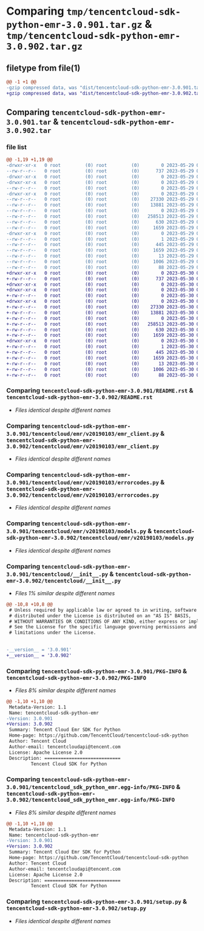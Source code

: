 # Comparing `tmp/tencentcloud-sdk-python-emr-3.0.901.tar.gz` & `tmp/tencentcloud-sdk-python-emr-3.0.902.tar.gz`

## filetype from file(1)

```diff
@@ -1 +1 @@
-gzip compressed data, was "dist/tencentcloud-sdk-python-emr-3.0.901.tar", last modified: Mon May 29 02:27:23 2023, max compression
+gzip compressed data, was "dist/tencentcloud-sdk-python-emr-3.0.902.tar", last modified: Tue May 30 00:23:02 2023, max compression
```

## Comparing `tencentcloud-sdk-python-emr-3.0.901.tar` & `tencentcloud-sdk-python-emr-3.0.902.tar`

### file list

```diff
@@ -1,19 +1,19 @@
-drwxr-xr-x   0 root         (0) root         (0)        0 2023-05-29 02:27:23.000000 tencentcloud-sdk-python-emr-3.0.901/
--rw-r--r--   0 root         (0) root         (0)      737 2023-05-29 02:27:23.000000 tencentcloud-sdk-python-emr-3.0.901/README.rst
-drwxr-xr-x   0 root         (0) root         (0)        0 2023-05-29 02:27:23.000000 tencentcloud-sdk-python-emr-3.0.901/tencentcloud/
-drwxr-xr-x   0 root         (0) root         (0)        0 2023-05-29 02:27:23.000000 tencentcloud-sdk-python-emr-3.0.901/tencentcloud/emr/
--rw-r--r--   0 root         (0) root         (0)        0 2023-05-29 02:27:23.000000 tencentcloud-sdk-python-emr-3.0.901/tencentcloud/emr/__init__.py
-drwxr-xr-x   0 root         (0) root         (0)        0 2023-05-29 02:27:23.000000 tencentcloud-sdk-python-emr-3.0.901/tencentcloud/emr/v20190103/
--rw-r--r--   0 root         (0) root         (0)    27330 2023-05-29 02:27:23.000000 tencentcloud-sdk-python-emr-3.0.901/tencentcloud/emr/v20190103/emr_client.py
--rw-r--r--   0 root         (0) root         (0)    13881 2023-05-29 02:27:23.000000 tencentcloud-sdk-python-emr-3.0.901/tencentcloud/emr/v20190103/errorcodes.py
--rw-r--r--   0 root         (0) root         (0)        0 2023-05-29 02:27:23.000000 tencentcloud-sdk-python-emr-3.0.901/tencentcloud/emr/v20190103/__init__.py
--rw-r--r--   0 root         (0) root         (0)   258513 2023-05-29 02:27:23.000000 tencentcloud-sdk-python-emr-3.0.901/tencentcloud/emr/v20190103/models.py
--rw-r--r--   0 root         (0) root         (0)      630 2023-05-29 02:27:23.000000 tencentcloud-sdk-python-emr-3.0.901/tencentcloud/__init__.py
--rw-r--r--   0 root         (0) root         (0)     1659 2023-05-29 02:27:23.000000 tencentcloud-sdk-python-emr-3.0.901/PKG-INFO
-drwxr-xr-x   0 root         (0) root         (0)        0 2023-05-29 02:27:23.000000 tencentcloud-sdk-python-emr-3.0.901/tencentcloud_sdk_python_emr.egg-info/
--rw-r--r--   0 root         (0) root         (0)        1 2023-05-29 02:27:23.000000 tencentcloud-sdk-python-emr-3.0.901/tencentcloud_sdk_python_emr.egg-info/dependency_links.txt
--rw-r--r--   0 root         (0) root         (0)      445 2023-05-29 02:27:23.000000 tencentcloud-sdk-python-emr-3.0.901/tencentcloud_sdk_python_emr.egg-info/SOURCES.txt
--rw-r--r--   0 root         (0) root         (0)     1659 2023-05-29 02:27:23.000000 tencentcloud-sdk-python-emr-3.0.901/tencentcloud_sdk_python_emr.egg-info/PKG-INFO
--rw-r--r--   0 root         (0) root         (0)       13 2023-05-29 02:27:23.000000 tencentcloud-sdk-python-emr-3.0.901/tencentcloud_sdk_python_emr.egg-info/top_level.txt
--rw-r--r--   0 root         (0) root         (0)     1006 2023-05-29 02:27:23.000000 tencentcloud-sdk-python-emr-3.0.901/setup.py
--rw-r--r--   0 root         (0) root         (0)       88 2023-05-29 02:27:23.000000 tencentcloud-sdk-python-emr-3.0.901/setup.cfg
+drwxr-xr-x   0 root         (0) root         (0)        0 2023-05-30 00:23:02.000000 tencentcloud-sdk-python-emr-3.0.902/
+-rw-r--r--   0 root         (0) root         (0)      737 2023-05-30 00:23:02.000000 tencentcloud-sdk-python-emr-3.0.902/README.rst
+drwxr-xr-x   0 root         (0) root         (0)        0 2023-05-30 00:23:02.000000 tencentcloud-sdk-python-emr-3.0.902/tencentcloud/
+drwxr-xr-x   0 root         (0) root         (0)        0 2023-05-30 00:23:02.000000 tencentcloud-sdk-python-emr-3.0.902/tencentcloud/emr/
+-rw-r--r--   0 root         (0) root         (0)        0 2023-05-30 00:23:02.000000 tencentcloud-sdk-python-emr-3.0.902/tencentcloud/emr/__init__.py
+drwxr-xr-x   0 root         (0) root         (0)        0 2023-05-30 00:23:02.000000 tencentcloud-sdk-python-emr-3.0.902/tencentcloud/emr/v20190103/
+-rw-r--r--   0 root         (0) root         (0)    27330 2023-05-30 00:23:02.000000 tencentcloud-sdk-python-emr-3.0.902/tencentcloud/emr/v20190103/emr_client.py
+-rw-r--r--   0 root         (0) root         (0)    13881 2023-05-30 00:23:02.000000 tencentcloud-sdk-python-emr-3.0.902/tencentcloud/emr/v20190103/errorcodes.py
+-rw-r--r--   0 root         (0) root         (0)        0 2023-05-30 00:23:02.000000 tencentcloud-sdk-python-emr-3.0.902/tencentcloud/emr/v20190103/__init__.py
+-rw-r--r--   0 root         (0) root         (0)   258513 2023-05-30 00:23:02.000000 tencentcloud-sdk-python-emr-3.0.902/tencentcloud/emr/v20190103/models.py
+-rw-r--r--   0 root         (0) root         (0)      630 2023-05-30 00:23:02.000000 tencentcloud-sdk-python-emr-3.0.902/tencentcloud/__init__.py
+-rw-r--r--   0 root         (0) root         (0)     1659 2023-05-30 00:23:02.000000 tencentcloud-sdk-python-emr-3.0.902/PKG-INFO
+drwxr-xr-x   0 root         (0) root         (0)        0 2023-05-30 00:23:02.000000 tencentcloud-sdk-python-emr-3.0.902/tencentcloud_sdk_python_emr.egg-info/
+-rw-r--r--   0 root         (0) root         (0)        1 2023-05-30 00:23:02.000000 tencentcloud-sdk-python-emr-3.0.902/tencentcloud_sdk_python_emr.egg-info/dependency_links.txt
+-rw-r--r--   0 root         (0) root         (0)      445 2023-05-30 00:23:02.000000 tencentcloud-sdk-python-emr-3.0.902/tencentcloud_sdk_python_emr.egg-info/SOURCES.txt
+-rw-r--r--   0 root         (0) root         (0)     1659 2023-05-30 00:23:02.000000 tencentcloud-sdk-python-emr-3.0.902/tencentcloud_sdk_python_emr.egg-info/PKG-INFO
+-rw-r--r--   0 root         (0) root         (0)       13 2023-05-30 00:23:02.000000 tencentcloud-sdk-python-emr-3.0.902/tencentcloud_sdk_python_emr.egg-info/top_level.txt
+-rw-r--r--   0 root         (0) root         (0)     1006 2023-05-30 00:23:02.000000 tencentcloud-sdk-python-emr-3.0.902/setup.py
+-rw-r--r--   0 root         (0) root         (0)       88 2023-05-30 00:23:02.000000 tencentcloud-sdk-python-emr-3.0.902/setup.cfg
```

### Comparing `tencentcloud-sdk-python-emr-3.0.901/README.rst` & `tencentcloud-sdk-python-emr-3.0.902/README.rst`

 * *Files identical despite different names*

### Comparing `tencentcloud-sdk-python-emr-3.0.901/tencentcloud/emr/v20190103/emr_client.py` & `tencentcloud-sdk-python-emr-3.0.902/tencentcloud/emr/v20190103/emr_client.py`

 * *Files identical despite different names*

### Comparing `tencentcloud-sdk-python-emr-3.0.901/tencentcloud/emr/v20190103/errorcodes.py` & `tencentcloud-sdk-python-emr-3.0.902/tencentcloud/emr/v20190103/errorcodes.py`

 * *Files identical despite different names*

### Comparing `tencentcloud-sdk-python-emr-3.0.901/tencentcloud/emr/v20190103/models.py` & `tencentcloud-sdk-python-emr-3.0.902/tencentcloud/emr/v20190103/models.py`

 * *Files identical despite different names*

### Comparing `tencentcloud-sdk-python-emr-3.0.901/tencentcloud/__init__.py` & `tencentcloud-sdk-python-emr-3.0.902/tencentcloud/__init__.py`

 * *Files 1% similar despite different names*

```diff
@@ -10,8 +10,8 @@
 # Unless required by applicable law or agreed to in writing, software
 # distributed under the License is distributed on an "AS IS" BASIS,
 # WITHOUT WARRANTIES OR CONDITIONS OF ANY KIND, either express or implied.
 # See the License for the specific language governing permissions and
 # limitations under the License.
 
 
-__version__ = '3.0.901'
+__version__ = '3.0.902'
```

### Comparing `tencentcloud-sdk-python-emr-3.0.901/PKG-INFO` & `tencentcloud-sdk-python-emr-3.0.902/PKG-INFO`

 * *Files 8% similar despite different names*

```diff
@@ -1,10 +1,10 @@
 Metadata-Version: 1.1
 Name: tencentcloud-sdk-python-emr
-Version: 3.0.901
+Version: 3.0.902
 Summary: Tencent Cloud Emr SDK for Python
 Home-page: https://github.com/TencentCloud/tencentcloud-sdk-python
 Author: Tencent Cloud
 Author-email: tencentcloudapi@tencent.com
 License: Apache License 2.0
 Description: ============================
         Tencent Cloud SDK for Python
```

### Comparing `tencentcloud-sdk-python-emr-3.0.901/tencentcloud_sdk_python_emr.egg-info/PKG-INFO` & `tencentcloud-sdk-python-emr-3.0.902/tencentcloud_sdk_python_emr.egg-info/PKG-INFO`

 * *Files 8% similar despite different names*

```diff
@@ -1,10 +1,10 @@
 Metadata-Version: 1.1
 Name: tencentcloud-sdk-python-emr
-Version: 3.0.901
+Version: 3.0.902
 Summary: Tencent Cloud Emr SDK for Python
 Home-page: https://github.com/TencentCloud/tencentcloud-sdk-python
 Author: Tencent Cloud
 Author-email: tencentcloudapi@tencent.com
 License: Apache License 2.0
 Description: ============================
         Tencent Cloud SDK for Python
```

### Comparing `tencentcloud-sdk-python-emr-3.0.901/setup.py` & `tencentcloud-sdk-python-emr-3.0.902/setup.py`

 * *Files identical despite different names*

